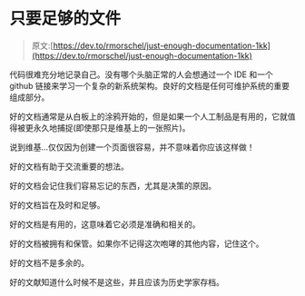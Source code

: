 # 只要足够的文件

> 原文:[https://dev.to/rmorschel/just-enough-documentation-1kk](https://dev.to/rmorschel/just-enough-documentation-1kk)

代码很难充分地记录自己。没有哪个头脑正常的人会想通过一个 IDE 和一个 github 链接来学习一个复杂的新系统架构。良好的文档是任何可维护系统的重要组成部分。

好的文档通常是从白板上的涂鸦开始的，但是如果一个人工制品是有用的，它就值得被更永久地捕捉(即使那只是维基上的一张照片)。

说到维基...仅仅因为创建一个页面很容易，并不意味着你应该这样做！

好的文档有助于交流重要的想法。

好的文档会记住我们容易忘记的东西，尤其是决策的原因。

好的文档旨在及时和足够。

好的文档是有用的，这意味着它必须是准确和相关的。

好的文档被拥有和保管。如果你不记得这次咆哮的其他内容，记住这个。

好的文档不是多余的。

好的文献知道什么时候不是这些，并且应该为历史学家存档。